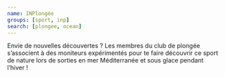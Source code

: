 ```yaml
---
name: INPlongée
groups: [sport, inp]
search: [plongee, ocean]
---
```

Envie de nouvelles découvertes ? Les membres du club de plongée s’associent à des moniteurs expérimentés pour te faire découvrir ce sport de nature lors de sorties en mer Méditerranée et sous glace pendant l’hiver !
